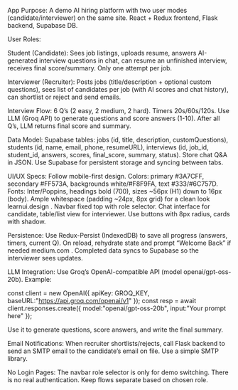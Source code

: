 App Purpose: A demo AI hiring platform with two user modes (candidate/interviewer) on the same site. React + Redux frontend, Flask backend, Supabase DB.

User Roles:

Student (Candidate): Sees job listings, uploads resume, answers AI-generated interview questions in chat, can resume an unfinished interview, receives final score/summary. Only one attempt per job.

Interviewer (Recruiter): Posts jobs (title/description + optional custom questions), sees list of candidates per job (with AI scores and chat history), can shortlist or reject and send emails.

Interview Flow: 6 Q’s (2 easy, 2 medium, 2 hard). Timers 20s/60s/120s. Use LLM (Groq API) to generate questions and score answers (1-10). After all Q’s, LLM returns final score and summary.

Data Model: Supabase tables: jobs (id, title, description, customQuestions), students (id, name, email, phone, resumeURL), interviews (id, job_id, student_id, answers, scores, final_score, summary, status). Store chat Q&A in JSON. Use Supabase for persistent storage and syncing between tabs.

UI/UX Specs: Follow mobile-first design. Colors: primary #3A7CFF, secondary #FF573A, backgrounds white/#F8F9FA, text #333/#6C757D. Fonts: Inter/Poppins, headings bold (700), sizes ~56px (H1) down to 16px (body). Ample whitespace (padding ~24px, 8px grid) for a clean look
learnui.design
. Navbar fixed top with role selector. Chat interface for candidate, table/list view for interviewer. Use buttons with 8px radius, cards with shadow.

Persistence: Use Redux-Persist (IndexedDB) to save all progress (answers, timers, current Q). On reload, rehydrate state and prompt “Welcome Back” if needed
medium.com
. Completed data syncs to Supabase so the interviewer sees updates.

LLM Integration: Use Groq’s OpenAI-compatible API (model openai/gpt-oss-20b). Example:

const client = new OpenAI({ apiKey: GROQ_KEY, baseURL:"https://api.groq.com/openai/v1" });
const resp = await client.responses.create({ model:"openai/gpt-oss-20b", input:"Your prompt here" });


Use it to generate questions, score answers, and write the final summary.

Email Notifications: When recruiter shortlists/rejects, call Flask backend to send an SMTP email to the candidate’s email on file. Use a simple SMTP library.

No Login Pages: The navbar role selector is only for demo switching. There is no real authentication. Keep flows separate based on chosen role.